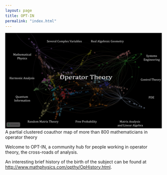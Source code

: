 ```yaml
---
layout: page
title: OPT-IN
permalink: "index.html"
---
```



<img src="assets/images/newmap.png">
<figcaption>A partial clustered coauthor map of more than 800 mathematicians in operator theory </figcaption>

Welcome to OPT-IN, a community hub for people working in operator theory, the cross-roads of analysis.

An interesting brief history of the birth of the subject can be found at <http://www.mathphysics.com/opthy/OpHistory.html>.